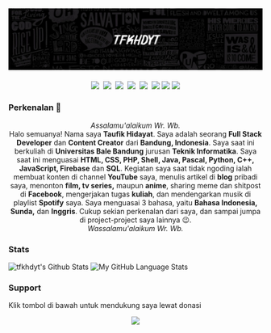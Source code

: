 ## [![stephen ajulu's header](images/145ace97964294c36724db8c9dd86010-picsaygit.jpg?raw=true)](https://tfkhdyt.web.blog)

<p align=center>
  <a href="https://facebook.com/tfkhdyt142"><img height="28" src="https://upload.wikimedia.org/wikipedia/commons/5/51/Facebook_f_logo_%282019%29.svg"></a>&nbsp;
  <a href="https://twitter.com/tfkhdyt"><img height="28" src="https://upload.wikimedia.org/wikipedia/en/6/60/Twitter_Logo_as_of_2021.svg"></a>&nbsp;
  <a href="https://instagram.com/_tfkhdyt_"><img height="28" src="https://upload.wikimedia.org/wikipedia/commons/e/e7/Instagram_logo_2016.svg"></a>&nbsp;
  <a href="https://youtube.com/tfkhdyt"><img height="28" src="https://upload.wikimedia.org/wikipedia/commons/a/a0/YouTube_social_red_circle_%282017%29.svg"></a>&nbsp;
  <a href="https://t.me/tfkhdyt"><img height="28" src="https://upload.wikimedia.org/wikipedia/commons/8/83/Telegram_2019_Logo.svg"></a>&nbsp;
  <a href="https://open.spotify.com/playlist/4JR5wqcnuOQw6ppF38Vpu9?si=zHMKBfCiRrGVamKsL8LXqQ"><img height="28" src="https://upload.wikimedia.org/wikipedia/commons/1/19/Spotify_logo_without_text.svg"></a>
  <a href="https://pddikti.kemdikbud.go.id/data_mahasiswa/QUUyNzdEMjktNDk0Ri00RTlDLUE4NzgtNkUwRDBDRjIxOUNB"><img height="28" src="https://i.postimg.cc/YSB2c3DG/1619598282440.png"></a>
  <a href="https://www.linkedin.com/mwlite/in/taufik-hidayat-6793aa200"><img height="28" src="https://upload.wikimedia.org/wikipedia/commons/8/81/LinkedIn_icon.svg"></a>
</p>
<h3>Perkenalan 👋</h3>
<p align="center"><i>Assalamu'alaikum Wr. Wb.</i><br>Halo semuanya! Nama saya <b>Taufik Hidayat</b>. Saya adalah seorang <b>Full Stack Developer</b> dan <b>Content Creator</b> dari <b>Bandung, Indonesia</b>.
Saya saat ini berkuliah di <b>Universitas Bale Bandung</b> jurusan <b>Teknik Informatika</b>.
Saya saat ini menguasai <b>HTML, CSS, PHP, Shell, Java, Pascal, Python, C++, JavaScript, Firebase</b> dan <b>SQL</b>.
Kegiatan saya saat tidak ngoding ialah membuat konten di channel <b>YouTube</b> saya, menulis artikel di <b>blog</b> pribadi saya, menonton <b>film, tv series,</b> maupun <b>anime</b>, sharing meme dan shitpost di <b>Facebook</b>, mengerjakan tugas <b>kuliah</b>, dan mendengarkan musik di playlist <b>Spotify</b> saya.
Saya menguasai 3 bahasa, yaitu <b>Bahasa Indonesia, Sunda,</b> dan <b>Inggris</b>.
Cukup sekian perkenalan dari saya, dan sampai jumpa di project-project saya lainnya 😉.<br>
<i align=center>Wassalamu'alaikum Wr. Wb.</i></p>

### Stats

<p align="center">

![tfkhdyt's Github Stats](https://github-readme-stats.vercel.app/api?username=tfkhdyt&show_icons=true&theme=tokyonight)
![My GitHub Language Stats](https://github-readme-stats.vercel.app/api/top-langs/?username=tfkhdyt&langs_count=5&theme=tokyonight)

</p>

### Support
Klik tombol di bawah untuk mendukung saya lewat donasi

<p align="center">
  <a href="https://donate.tfkhdyt.my.id/">
    <img src="https://i.postimg.cc/jjRDbZQx/1621036430601.png" width="125px">
  </a>
</p>
